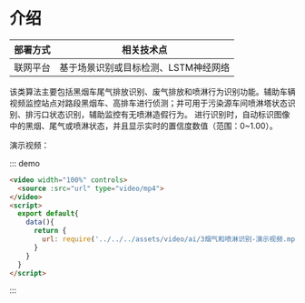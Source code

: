 # 介绍

| 部署方式 | 相关技术点 |
| ---- | ---- |
| 联网平台 | 基于场景识别或目标检测、LSTM神经网络 |

该类算法主要包括黑烟车尾气排放识别、废气排放和喷淋行为识别功能。辅助车辆视频监控站点对路段黑烟车、高排车进行侦测；并可用于污染源车间喷淋塔状态识别、排污口状态识别，辅助监控有无喷淋造假行为。
进行识别时，自动标识图像中的黑烟、尾气或喷淋状态，并且显示实时的置信度数值（范围：0~1.00）。

演示视频：

::: demo

```html
<video width="100%" controls>
  <source :src="url" type="video/mp4">
</video>
<script>
  export default{
    data(){
      return {
        url: require('../../../assets/video/ai/3烟气和喷淋识别-演示视频.mp4')
      }
    }
  }
</script>
```

:::

